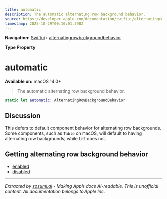 ```yaml
---
title: automatic
description: The automatic alternating row background behavior.
source: https://developer.apple.com/documentation/swiftui/alternatingrowbackgroundbehavior/automatic
timestamp: 2025-10-29T00:10:01.790Z
---
```


**Navigation:** [Swiftui](/documentation/swiftui) › [alternatingrowbackgroundbehavior](/documentation/swiftui/alternatingrowbackgroundbehavior)

**Type Property**

# automatic

**Available on:** macOS 14.0+

> The automatic alternating row background behavior.

```swift
static let automatic: AlternatingRowBackgroundBehavior
```

## Discussion

This defers to default component behavior for alternating row backgrounds. Some components, such as `Table` on macOS, will default to having alternating row backgrounds; while List does not.

## Getting alternating row background behavior

- [enabled](/documentation/swiftui/alternatingrowbackgroundbehavior/enabled)
- [disabled](/documentation/swiftui/alternatingrowbackgroundbehavior/disabled)

---

*Extracted by [sosumi.ai](https://sosumi.ai) - Making Apple docs AI-readable.*
*This is unofficial content. All documentation belongs to Apple Inc.*
